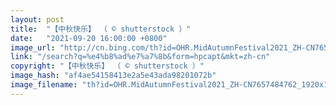 ```yaml
---
layout: post
title:  "【中秋快乐】 （ © shutterstock ）"
date:   "2021-09-20 16:00:00 +0800"
image_url: "http://cn.bing.com/th?id=OHR.MidAutumnFestival2021_ZH-CN7657484762_1920x1080.jpg&rf=LaDigue_1920x1080.jpg&pid=hp"
link: "/search?q=%e4%b8%ad%e7%a7%8b&form=hpcapt&mkt=zh-cn"
copyright: "【中秋快乐】 （ © shutterstock ）"
image_hash: "af4ae54158413e2a5e43ada98201072b"
image_filename: "th?id=OHR.MidAutumnFestival2021_ZH-CN7657484762_1920x1080.jpg&rf=LaDigue_1920x1080.jpg&pid=hp"
---
```

